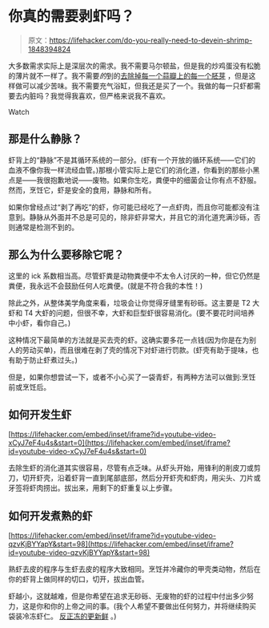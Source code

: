 # 你真的需要剥虾吗？

> 原文：<https://lifehacker.com/do-you-really-need-to-devein-shrimp-1848394824>

大多数需求实际上是深层次的需求。我不需要马尔顿盐，但是我的炒鸡蛋没有松脆的薄片就不一样了。我不需要*的*到的[去除掉每一个蒜瓣上的每一个胚芽](https://lifehacker.com/should-you-remove-the-garlic-germ-1830071615) ，但是这样做可以减少苦味。我不需要充气浴缸，但我还是买了一个。我做的每一只虾都需要去内脏吗？我觉得我喜欢，但严格来说我不喜欢。

Watch

## 那是什么静脉？

虾背上的“静脉”不是其循环系统的一部分。(虾有一个开放的循环系统——它们的血液不像你我一样流经血管。)那根小管实际上是它们的消化道，你看到的那些小黑点是——我很抱歉地说——废物。如果你生吃，粪便中的细菌会让你有点不舒服。然而，烹饪它，虾是安全的食用，静脉和所有。

如果你曾经点过“剥了再吃”的虾，你可能已经吃了一点虾肉，而且你可能都没有注意到。静脉从外面并不总是可见的，除非虾非常大，并且它的消化道充满沙砾，否则通常是检测不到的。

## 那么为什么要移除它呢？

这里的 ick 系数相当高。尽管虾粪是动物粪便中不太令人讨厌的一种，但它仍然是粪便，我永远不会鼓励任何人吃粪便。(就是不符合我的本性！)

除此之外，从整体美学角度来看，垃圾会让你觉得牙缝里有砂砾。这主要是 T2 大虾和 T4 大虾的问题，但很不幸，大虾和巨型虾很容易消化。(要不要花时间培养中小虾，看你自己。)

这种情况下最简单的方法就是买去壳的虾。这确实要多花一点钱(因为你是在为别人的劳动买单)，而且很难在剥了壳的情况下对虾进行罚款。(虾壳有助于提味，也有助于防止虾煮过头。)

但是，如果你想尝试一下，或者不小心买了一袋青虾，有两种方法可以做到:烹饪前或烹饪后。

## 如何开发生虾

 [https://lifehacker.com/embed/inset/iframe?id=youtube-video-xCyJ7eF4u4s&start=0](https://lifehacker.com/embed/inset/iframe?id=youtube-video-xCyJ7eF4u4s&start=0) 

去除生虾的消化道其实很容易，尽管有点乏味。从虾头开始，用锋利的削皮刀或剪刀，切开虾壳，沿着虾背一直到尾部底部，然后分开虾壳和虾肉，用尖头、刀片或牙签将虾肉捞出。拔出来，用剩下的虾重复以上步骤。

## 如何开发煮熟的虾

 [https://lifehacker.com/embed/inset/iframe?id=youtube-video-qzvKjBYYapY&start=98](https://lifehacker.com/embed/inset/iframe?id=youtube-video-qzvKjBYYapY&start=98) 

熟虾去皮的程序与生虾去皮的程序大致相同。烹饪并冷藏你的甲壳类动物，然后在你的虾背上做同样的切口，切开，拔出血管。

虾越小，这就越难，但是你希望在追求无砂砾、无废物的虾的过程中付出多少努力，这是你和你的上帝之间的事。(我个人希望不要做出任何努力，并将继续购买袋装冷冻虾仁。 [反正冻的更新鲜](https://lifehacker.com/for-the-freshest-shrimp-buy-frozen-1846926996) 。)